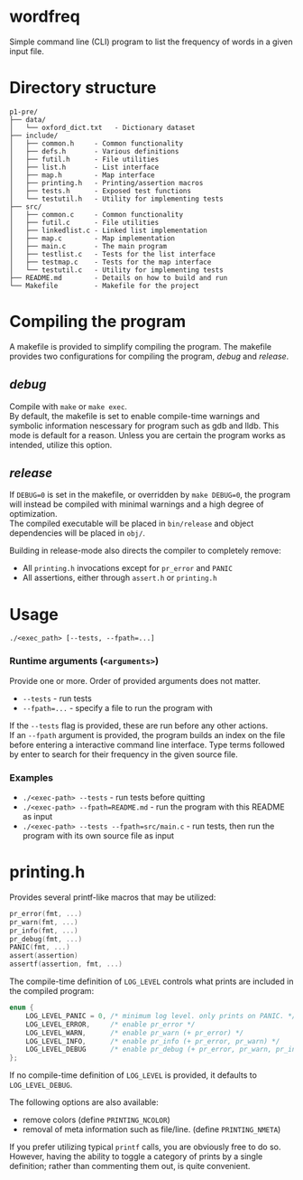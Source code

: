 # wordfreq
Simple command line (CLI) program to list the frequency of words in a given input file.  

# Directory structure
```
p1-pre/
├── data/
│   └── oxford_dict.txt   - Dictionary dataset
├── include/
│   ├── common.h     - Common functionality
│   ├── defs.h       - Various definitions
│   ├── futil.h      - File utilities
│   ├── list.h       - List interface
│   ├── map.h        - Map interface
│   ├── printing.h   - Printing/assertion macros
│   ├── tests.h      - Exposed test functions
│   └── testutil.h   - Utility for implementing tests
├── src/
│   ├── common.c     - Common functionality
│   ├── futil.c      - File utilities
│   ├── linkedlist.c - Linked list implementation
│   ├── map.c        - Map implementation
│   ├── main.c       - The main program
│   ├── testlist.c   - Tests for the list interface
│   ├── testmap.c    - Tests for the map interface
│   └── testutil.c   - Utility for implementing tests
├── README.md        - Details on how to build and run
└── Makefile         - Makefile for the project
```

# Compiling the program
A makefile is provided to simplify compiling the program. The makefile provides two configurations for compiling the program, _debug_ and _release_.  

## _debug_
Compile with `make` or `make exec`.  
By default, the makefile is set to enable compile-time warnings and symbolic information nescessary for program such as gdb and lldb.
This mode is default for a reason. Unless you are certain the program works as intended, utilize this option.

## _release_
If `DEBUG=0` is set in the makefile, or overridden by `make DEBUG=0`, the program will instead be compiled with minimal warnings and a high degree of optimization.  
The compiled executable will be placed in `bin/release` and object dependencies will be placed in `obj/`. 

Building in release-mode also directs the compiler to completely remove:
* All `printing.h` invocations except for `pr_error` and `PANIC`
* All assertions, either through `assert.h` or `printing.h`


# Usage
`./<exec_path> [--tests, --fpath=...]`

### Runtime arguments (`<arguments>`)
Provide one or more. Order of provided arguments does not matter.
* `--tests` - run tests
* `--fpath=...` - specify a file to run the program with

If the `--tests` flag is provided, these are run before any other actions.  
If an `--fpath` argument is provided, the program builds an index on the file before entering a interactive command line interface. Type terms followed by enter to search for their frequency in the given source file.

### Examples
* `./<exec-path> --tests` - run tests before quitting
* `./<exec-path> --fpath=README.md` - run the program with this README as input
* `./<exec-path> --tests --fpath=src/main.c` - run tests, then run the program with its own source file as input


# printing.h
Provides several printf-like macros that may be utilized:
```c
pr_error(fmt, ...)
pr_warn(fmt, ...)
pr_info(fmt, ...)
pr_debug(fmt, ...)
PANIC(fmt, ...)
assert(assertion)
assertf(assertion, fmt, ...)
```

The compile-time definition of `LOG_LEVEL` controls what prints are included in the compiled program:
```c
enum {
    LOG_LEVEL_PANIC = 0, /* minimum log level. only prints on PANIC. */
    LOG_LEVEL_ERROR,     /* enable pr_error */
    LOG_LEVEL_WARN,      /* enable pr_warn (+ pr_error) */
    LOG_LEVEL_INFO,      /* enable pr_info (+ pr_error, pr_warn) */
    LOG_LEVEL_DEBUG      /* enable pr_debug (+ pr_error, pr_warn, pr_info) */
};
```
If no compile-time definition of `LOG_LEVEL` is provided, it defaults to `LOG_LEVEL_DEBUG`.  

The following options are also available:
* remove colors (define `PRINTING_NCOLOR`)
* removal of meta information such as file/line. (define `PRINTING_NMETA`)

If you prefer utilizing typical `printf` calls, you are obviously free to do so. However, having the ability to toggle a category of prints by a single definition; rather than commenting them out, is quite convenient.
